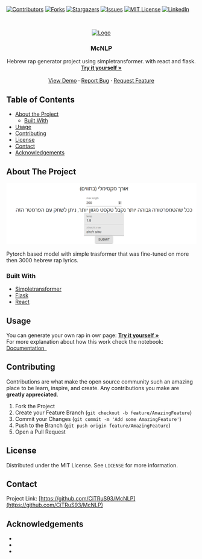 <!--
*** Thanks for checking out this README Template. If you have a suggestion that would
*** make this better, please fork the repo and create a pull request or simply open
*** an issue with the tag "enhancement".
*** Thanks again! Now go create something AMAZING! :D
***
***
***
*** To avoid retyping too much info. Do a search and replace for the following:
*** github_username, repo_name, twitter_handle, email
-->





<!-- PROJECT SHIELDS -->
<!--
*** I'm using markdown "reference style" links for readability.
*** Reference links are enclosed in brackets [ ] instead of parentheses ( ).
*** See the bottom of this document for the declaration of the reference variables
*** for contributors-url, forks-url, etc. This is an optional, concise syntax you may use.
*** https://www.markdownguide.org/basic-syntax/#reference-style-links
-->
[![Contributors][contributors-shield]][contributors-url]
[![Forks][forks-shield]][forks-url]
[![Stargazers][stars-shield]][stars-url]
[![Issues][issues-shield]][issues-url]
[![MIT License][license-shield]][license-url]
[![LinkedIn][linkedin-shield]][linkedin-url]



<!-- PROJECT LOGO -->
<br />
<p align="center">
  <a href="https://github.com/CiTRuS93/McNLP">
    <img src="images/logo.png" alt="Logo" width="80" height="80">
  </a>

  <h3 align="center">McNLP</h3>

  <p align="center">
    Hebrew rap generator project using simpletransformer. with react and flask. 
    <br />
    <a href="https://citrus93.github.io/McNLP/"><strong>Try it yourself »</strong></a>
    <br />
    <br />
    <a href="https://github.com/CiTRuS93/McNLP">View Demo</a>
    ·
    <a href="https://github.com/CiTRuS93/McNLP/issues">Report Bug</a>
    ·
    <a href="https://github.com/CiTRuS93/McNLP/issues">Request Feature</a>
  </p>
</p>



<!-- TABLE OF CONTENTS -->
## Table of Contents

* [About the Project](#about-the-project)
  * [Built With](#built-with)
* [Usage](#usage)
* [Contributing](#contributing)
* [License](#license)
* [Contact](#contact)
* [Acknowledgements](#acknowledgements)



<!-- ABOUT THE PROJECT -->
## About The Project

[![Product Name Screen Shot][product-screenshot]](https://citrus93.github.io/McNLP/)

Pytorch based model with simple trasformer that was fine-tuned on more then 3000 hebrew rap lyrics.


### Built With

* [Simpletransformer](https://github.com/ThilinaRajapakse/simpletransformers)
* [Flask](https://flask.palletsprojects.com/en/1.1.x/)
* [React](https://reactjs.org/)





<!-- USAGE EXAMPLES -->
## Usage

You can generate your own rap in owr page:
<a href="https://citrus93.github.io/McNLP/"><strong>Try it yourself »</strong></a><br/>
For more explanation about how this work check the notebook: [Documentation](https://github.com/CiTRuS93/McNLP/blob/main/McNLP-build.ipynb)_







<!-- CONTRIBUTING -->
## Contributing

Contributions are what make the open source community such an amazing place to be learn, inspire, and create. Any contributions you make are **greatly appreciated**.

1. Fork the Project
2. Create your Feature Branch (`git checkout -b feature/AmazingFeature`)
3. Commit your Changes (`git commit -m 'Add some AmazingFeature'`)
4. Push to the Branch (`git push origin feature/AmazingFeature`)
5. Open a Pull Request



<!-- LICENSE -->
## License

Distributed under the MIT License. See `LICENSE` for more information.



<!-- CONTACT -->
## Contact


Project Link: [https://github.com/CiTRuS93/McNLP](https://github.com/CiTRuS93/McNLP)



<!-- ACKNOWLEDGEMENTS -->
## Acknowledgements

* []()
* []()
* []()





<!-- MARKDOWN LINKS & IMAGES -->
<!-- https://www.markdownguide.org/basic-syntax/#reference-style-links -->
[contributors-shield]: https://img.shields.io/github/contributors/CiTRuS93/McNLP.svg?style=flat-square
[contributors-url]: https://github.com/CiTRuS93/McNLP/graphs/contributors
[forks-shield]: https://img.shields.io/github/forks/CiTRuS93/McNLP.svg?style=flat-square
[forks-url]: https://github.com/CiTRuS93/McNLP/network/members
[stars-shield]: https://img.shields.io/github/stars/CiTRuS93/McNLP.svg?style=flat-square
[stars-url]: https://github.com/CiTRuS93/McNLP/stargazers
[issues-shield]: https://img.shields.io/github/issues/CiTRuS93/McNLP.svg?style=flat-square
[issues-url]: https://github.com/CiTRuS93/McNLP/issues
[license-shield]: https://img.shields.io/github/license/CiTRuS93/McNLP.svg?style=flat-square
[license-url]: https://github.com/CiTRuS93/McNLP/blob/master/LICENSE.txt
[linkedin-shield]: https://img.shields.io/badge/-LinkedIn-black.svg?style=flat-square&logo=linkedin&colorB=555
[linkedin-url]: https://www.linkedin.com/in/hadar-cohen-79b92a107/
[product-screenshot]: image.png
